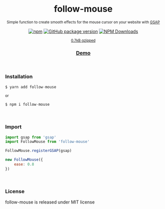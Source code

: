 <div align="center">
<br>

<h1>follow-mouse</h1>
<p><sup>Simple function to create smooth effects for the mouse cursor on your website with <a href="https://www.npmjs.com/package/gsap">GSAP</a></sup></p>

[![npm](https://img.shields.io/npm/v/follow-mouse.svg?colorB=brightgreen)](https://www.npmjs.com/package/follow-mouse)
[![GitHub package version](https://img.shields.io/github/package-json/v/ux-ui-pro/follow-mouse.svg)](https://github.com/ux-ui-pro/follow-mouse)
[![NPM Downloads](https://img.shields.io/npm/dm/follow-mouse.svg?style=flat)](https://www.npmjs.org/package/follow-mouse)

<sup><a href="https://bundlephobia.com/package/follow-mouse">0.7kB gzipped</a></sup>
<h3><a href="https://codepen.io/ux-ui/full/dygzNmz">Demo</a></h3>

</div>
<br>

### Installation
```javascript
$ yarn add follow-mouse
```
<sup>or</sup>
```javascript
$ npm i follow-mouse
```

<br>

### Import
```javascript
import gsap from 'gsap'
import FollowMouse from 'follow-mouse'

FollowMouse.registerGSAP(gsap)

new FollowMouse({
	ease: 0.8
})
```
<br>

### License
follow-mouse is released under MIT license
